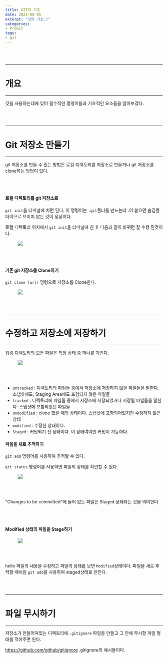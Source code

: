 ```yaml
---
title: GIT의 기초
date: 2021-08-05
excerpt: "깃의 기초:)"
categories:
- ProGit
tags:
- git
---
```



<br />
<br />

---

# 개요

---

깃을 사용하는데에 있어 필수적인 명령어들과 기초적인 요소들을 알아보겠다.


<br />
<br />

---

# Git 저장소 만들기

---

git 저장소를 만들 수 있는 방법은 로컬 디렉토리를 저장소로 만들거나 git 저장소를 clone하는 방법이 있다.

<br />
<br />

#### 로컬 디렉토리를 git 저장소로

`git init`을 터미널에 치면 된다. 이 명령어는 `.git`폴더를 만드는데 .이 붙으면 숨김폴더이므로 보이지 않는 것이 정상이다. 

로컬 디렉토리 위치에서 `git init`을 터미널에 친 후 다음과 같이 바뀌면 잘 수행 된것이다.

<figure>
	<a href="https://user-images.githubusercontent.com/79088896/128273272-c2465ac7-61a1-49c0-9cb4-580c603c35ac.png">
		<img src="https://user-images.githubusercontent.com/79088896/128273272-c2465ac7-61a1-49c0-9cb4-580c603c35ac.png" class="w8" />
	</a>
</figure>

<br />
<br />

#### 기존 git 저장소를  Clone하기

`git clone [url]` 명령으로 저장소를 Clone한다. 

<figure>
	<a href="https://user-images.githubusercontent.com/79088896/128273878-408a5b52-8d81-404c-8b12-44a9a0f5fd41.png">
		<img src="https://user-images.githubusercontent.com/79088896/128273878-408a5b52-8d81-404c-8b12-44a9a0f5fd41.png" class="w8" />
	</a>
</figure>

<br />
<br />


---

# 수정하고 저장소에 저장하기

---

워킹 디렉토리의 모든 파일은 특정 상태 중 하나를 가진다.

<figure>
	<a href="https://user-images.githubusercontent.com/79088896/128274930-d815366f-254e-4cb7-892a-1868900b792d.jpg">
		<img src="https://user-images.githubusercontent.com/79088896/128274930-d815366f-254e-4cb7-892a-1868900b792d.jpg" class="w8" />
	</a>
</figure>

<br />
<br />

* `Untracked` : 디렉토리의 파일들 중에서 저장소에 저장하지 않을 파일들을 말한다. 스냅샷에도, Staging Area에도 포함되지 않은 파일들
* `tracked` : 디렉토리에 파일들 중에서 저장소에 저장되었거나 저장될 파일들을 말한다. 스냅샷에 포함되었던 파일들
* `Unmodified` : clone 했을 때의 상태이다. 스냅샷에 포함되어있지만 수정하지 않은 상태
* `modified` : 수정한 상태이다. 
* `Staged` : 커밋되기 전 상태이다. 이 상태여야만 커밋이 가능하다.

#### 파일을 새로 추적하기 

`git add` 명령어를 사용하여 추적할 수 있다.

`git status` 명령어를 사용하면 파일의 상태를 확인할 수 있다.
<figure>
	<a href="https://user-images.githubusercontent.com/79088896/128275958-c09a325b-4da0-42a4-b8f4-4faba65fc17d.png">
		<img src="https://user-images.githubusercontent.com/79088896/128275958-c09a325b-4da0-42a4-b8f4-4faba65fc17d.png" class="w8" />
	</a>
</figure>

<br />
<br />

"Changes to be committed"에 들어 있는 파일은 Staged 상태라는 것을 의미한다.

<br />
<br />

#### Modified 상태의 파일을 Stage하기

<figure>
	<a href="https://user-images.githubusercontent.com/79088896/128276457-3ffb70b4-f0b7-4a9f-8498-7dd0684ef4f5.png">
		<img src="https://user-images.githubusercontent.com/79088896/128276457-3ffb70b4-f0b7-4a9f-8498-7dd0684ef4f5.png" class="w8" />
	</a>
</figure>

<br />
<br />

hello 파일의 내용을 수정하고 파일의 상태를 보면 `Modified`상태이다. 파일을 새로 추적할 때처럼 `git add`를 사용하여 staged상태로 만든다.

<br />
<br />


---

# 파일 무시하기

---

저장소가 만들어져있는 디렉토리에 `.gitignore` 파일을 만들고 그 안에 무시할 파일 형태를 적어주면 된다.

https://github.com/github/gitignore .gitignore의 예시들이다.
